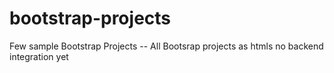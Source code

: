 # bootstrap-projects
Few sample Bootstrap Projects -- All Bootsrap projects as htmls no backend integration yet
